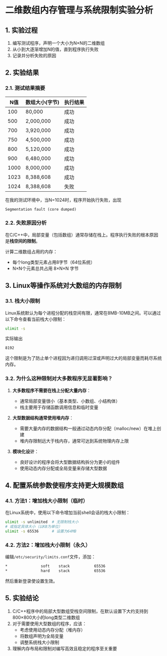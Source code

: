 # 二维数组内存管理与系统限制实验分析

## 1. 实验过程

1. 编写测试程序，声明一个大小为N×N的二维数组
2. 从小到大逐渐增加N的值，直到程序执行失败
3. 记录并分析失败的原因

## 2. 实验结果

### 2.1. 测试结果摘要

| N值  | 数组大小(字节) | 执行结果 |
| ---- | -------------- | -------- |
| 100  | 80,000         | 成功     |
| 500  | 2,000,000      | 成功     |
| 700  | 3,920,000      | 成功     |
| 750  | 4,500,000      | 成功     |
| 800  | 5,120,000      | 成功     |
| 900  | 6,480,000      | 成功     |
| 1000 | 8,000,000      | 成功     |
| 1023 | 8,388,608      | 成功     |
| 1024 | 8,388,608      | 失败     |

在我的测试环境中，当N=1024时，程序开始执行失败，出现

```txt
Segmentation fault (core dumped)
```

### 2.2. 失败原因分析

在C/C++中，局部变量（包括数组）通常存储在栈上。程序执行失败的根本原因是**栈空间的限制**。

计算二维数组占用的内存：

- 每个long类型元素占用8字节（64位系统）  
- N×N个元素总共占用 8×N×N 字节  

## 3. Linux等操作系统对大数组的内存限制

### 3.1. 栈大小限制

Linux系统默认为每个进程分配的栈空间有限，通常在8MB-10MB之间。可以通过以下命令查看当前栈大小限制：

```bash
ulimit -s
```

实际输出

```txt
8192
```

这个限制是为了防止单个进程因为递归调用过深或声明过大的局部变量而耗尽系统内存。

### 3.2. 为什么这种限制对大多数程序无显著影响？

1. **大多数程序不需要在栈上分配大量内存**：
   - 通常局部变量很小（基本类型、小数组、小结构体）
   - 栈主要用于存储函数调用信息和临时变量

2. **大型数据结构通常使用堆内存**：
   - 需要大量内存的数据结构一般通过动态内存分配（malloc/new）在堆上创建
   - 堆内存限制远大于栈内存，通常可达到系统物理内存上限

3. **模块化设计**：
   - 良好设计的程序会将大型数据结构拆分为更小的组件
   - 使用动态内存分配或全局变量来存储大型数据

## 4. 配置系统参数使程序支持更大规模数组

### 4.1. 方法1：增加栈大小限制（临时）

在Linux系统中，使用以下命令增加当前shell会话的栈大小限制：

```bash
ulimit -s unlimited  # 无限制栈大小
# 或指定具体大小（以KB为单位）
ulimit -s 65536      # 设置为64MB
```

### 4.2. 方法2：增加栈大小限制（永久）

编辑`/etc/security/limits.conf`文件，添加：

```txt
*               soft    stack           65536
*               hard    stack           65536
```

然后重新登录使设置生效。

## 5. 实验结论

1. C/C++程序中的局部大型数组受栈空间限制，在默认设置下大约支持到800×800大小的long类型二维数组
2. 对于需要使用大型数组的程序，应该：
   - 考虑使用动态内存分配（堆内存）
   - 将数组声明为全局变量
   - 调整系统栈大小限制
3. 理解内存布局和限制对编写高效且稳定的程序至关重要
